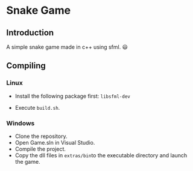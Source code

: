 # Snake Game
## Introduction
A simple snake game made in c++ using sfml.    :smiley:

## Compiling
### Linux
- Install the following package first:
    `libsfml-dev`

- Execute `build.sh`.

### Windows
- Clone the repository.
- Open Game.sln in Visual Studio.
- Compile the project.
- Copy the dll files in `extras/bin`to the executable directory and launch the game.
